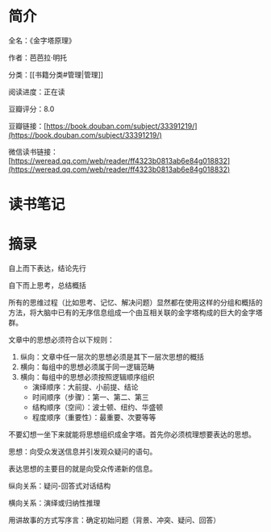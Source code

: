 # 简介

全名：《金字塔原理》

作者：芭芭拉·明托

分类：[[书籍分类#管理|管理]]

阅读进度：正在读

豆瓣评分：8.0

豆瓣链接：[https://book.douban.com/subject/33391219/](https://book.douban.com/subject/33391219/)

微信读书链接：[https://weread.qq.com/web/reader/ff4323b0813ab6e84g018832](https://weread.qq.com/web/reader/ff4323b0813ab6e84g018832)

# 读书笔记



# 摘录




自上而下表达，结论先行

自下而上思考，总结概括

所有的思维过程（比如思考、记忆、解决问题）显然都在使用这样的分组和概括的方法，将大脑中已有的无序信息组成一个由互相关联的金字塔构成的巨大的金字塔群。

文章中的思想必须符合以下规则：

1. 纵向：文章中任一层次的思想必须是其下一层次思想的概括
2. 横向：每组中的思想必须属于同一逻辑范畴
3. 横向：每组中的思想必须按照逻辑顺序组织
    - 演绎顺序：大前提、小前提、结论
    - 时间顺序（步骤）：第一、第二、第三
    - 结构顺序（空间）：波士顿、纽约、华盛顿
    - 程度顺序（重要性）：最重要、次要等等

不要幻想一坐下来就能将思想组织成金字塔。首先你必须梳理想要表达的思想。

思想：向受众发送信息并引发观众疑问的语句。

表达思想的主要目的就是向受众传递新的信息。

纵向关系：疑问-回答式对话结构

横向关系：演绎或归纳性推理

用讲故事的方式写序言：确定初始问题（背景、冲突、疑问、回答）